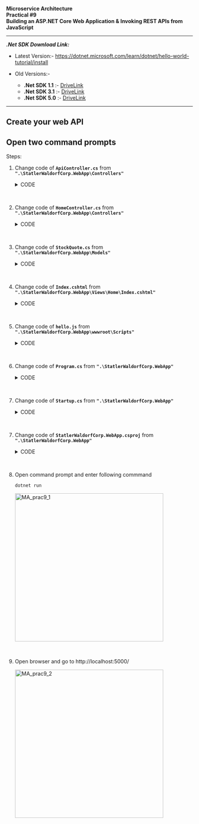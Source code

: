 **Microservice Architecture** <br>
**Practical #9** <br>
**Building an ASP.NET Core Web Application & Invoking REST APIs from JavaScript**

----------------------------
***.Net SDK Download Link:***
<br>

- Latest Version:-
https://dotnet.microsoft.com/learn/dotnet/hello-world-tutorial/install

- Old Versions:-
    - **.Net SDK 1.1** :- [DriveLink](https://vsitedu-my.sharepoint.com/:f:/g/personal/ninad_karlekar_vsit_edu_in/EnUooqMLj91Bke5reTl6ui8BnxsQ4YDBTpifjMJLD_3Pwg?e=xVskIQ)
    - **.Net SDK 3.1** :- [DriveLink](https://vsitedu-my.sharepoint.com/:f:/g/personal/ninad_karlekar_vsit_edu_in/EnUooqMLj91Bke5reTl6ui8BnxsQ4YDBTpifjMJLD_3Pwg?e=xVskIQ)
    - **.Net SDK 5.0** :- [DriveLink](https://vsitedu-my.sharepoint.com/:f:/g/personal/ninad_karlekar_vsit_edu_in/EnUooqMLj91Bke5reTl6ui8BnxsQ4YDBTpifjMJLD_3Pwg?e=xVskIQ)



--------------------
## Create your web API
## Open two command prompts



Steps:

1. Change code of **`ApiController.cs`** from **`".\StatlerWaldorfCorp.WebApp\Controllers"`** 

    <details>
    <summary>CODE</summary>

    ```csharp
    using Microsoft.AspNetCore.Mvc;
    using StatlerWaldorfCorp.WebApp.Models;

    namespace StatlerWaldorfCorp.WebApp.Controllers
    {
        [Route("api/test")]
        public class ApiController : Controller
        {
            [HttpGet]
            public IActionResult GetTest()
            {
                return this.Ok(new StockQuote { Symbol = "API", Price = 9999 });
            }
        }
    }
    ```
    </details>

<br>

2. Change code of **`HomeController.cs`** from **`".\StatlerWaldorfCorp.WebApp\Controllers"`** 

    <details>
    <summary>CODE</summary>

    ```csharp
    using Microsoft.AspNetCore.Mvc;
    using System.Threading.Tasks;
    using StatlerWaldorfCorp.WebApp.Models;

    namespace StatlerWaldorfCorp.WebApp.Controllers
    {
        public class HomeController : Controller
        {
            public IActionResult Index()
            {
                var model = new StockQuote { Symbol = "HLLO", Price = 3200 };

                return View(model);            
            }
        }
    }
    ```
    </details>

<br>

3. Change code of **`StockQuote.cs`** from **`".\StatlerWaldorfCorp.WebApp\Models"`** 

    <details>
    <summary>CODE</summary>

    ```csharp
    namespace StatlerWaldorfCorp.WebApp.Models
    {
        public class StockQuote
        {
            public string Symbol { get; set; }
            public int Price { get; set; }
        }
    }
    ```
    </details>

<br>

4. Change code of **`Index.cshtml`** from **`".\StatlerWaldorfCorp.WebApp\Views\Home\Index.cshtml"`** 

    <details>
    <summary>CODE</summary>

    ```html
    <html>
    <head>
        <title>Hello world</title>
        <script src="https://ajax.googleapis.com/ajax/libs/jquery/1.10.2/jquery.min.js"></script>
        <script src="/Scripts/hello.js"></script>
    </head>
    <body>
        <h1>Hello World</h1>
        <div>
            <h2>Stock Quote</h2>
            <div>
                Symbol: @Model.Symbol<br/>
                Price: $@Model.Price<br/>
            </div>
        </div>
        <br/>
        <div>
            <p class="quote-symbol">The Symbol is </p>
            <p class="quote-price">The price is $</p>
        </div>
    </body>
    </html>
    ```
    </details>

<br>

5. Change code of **`hello.js`** from **`".\StatlerWaldorfCorp.WebApp\wwwroot\Scripts"`** 

    <details>
    <summary>CODE</summary>

    ```javascript
    $(document).ready(function () {
        $.ajax({
            url: "/api/test"
        }).then(function (data) {
            $('.quote-symbol').append(data.symbol);
            $('.quote-price').append(data.price);
        });
    });
    ```
    </details>

<br>

6. Change code of **`Program.cs`** from **`".\StatlerWaldorfCorp.WebApp"`** 

    <details>
    <summary>CODE</summary>

    ```csharp
    using System;
    using Microsoft.AspNetCore.Hosting;
    using Microsoft.AspNetCore.Builder;
    using Microsoft.Extensions.Configuration;
    using System.IO;

    namespace StatlerWaldorfCorp.WebApp
    {
        public class Program
        {
            public static void Main(string[] args)
            {
                var config = new ConfigurationBuilder()
                    .AddCommandLine(args)
                    .Build();

                var host = new WebHostBuilder()
                    .UseContentRoot(Directory.GetCurrentDirectory())
                    .UseKestrel()
                    .UseStartup<Startup>()
                    .UseConfiguration(config)
                    .Build();

                host.Run();
            }
        }
    }
    ```
    </details>

<br>

7. Change code of **`Startup.cs`** from **`".\StatlerWaldorfCorp.WebApp"`** 

    <details>
    <summary>CODE</summary>

    ```csharp
    using Microsoft.AspNetCore.Builder;
    using Microsoft.AspNetCore.Hosting;
    using Microsoft.Extensions.Logging;
    using Microsoft.Extensions.DependencyInjection;
    using Microsoft.Extensions.Configuration;

    namespace StatlerWaldorfCorp.WebApp
    {
        public class Startup
        {
            public Startup(IHostingEnvironment env)
            {
                var builder = new ConfigurationBuilder()
                    .SetBasePath(env.ContentRootPath)
                    .AddEnvironmentVariables();

                Configuration = builder.Build();
            }

            public IConfiguration Configuration { get; set; }

            public void ConfigureServices(IServiceCollection services) {            
                services.AddMvc();
            }

            public void Configure(IApplicationBuilder app, IHostingEnvironment env, ILoggerFactory loggerFactory)
            {     
            loggerFactory.AddConsole();
            loggerFactory.AddDebug();       
            
            app.UseDeveloperExceptionPage();
            app.UseMvc(routes =>
            {
                routes.MapRoute("default",
                    template: "{controller=Home}/{action=Index}/{id?}");
            });
            app.UseStaticFiles();
            }
        }
    }

    ```
    </details>

<br>


7. Change code of **`StatlerWaldorfCorp.WebApp.csproj`** from **`".\StatlerWaldorfCorp.WebApp"`** 

    <details>
    <summary>CODE</summary>

    ```xml
    <Project Sdk="Microsoft.NET.Sdk.Web">

    <PropertyGroup>
        <TargetFramework>netcoreapp1.1</TargetFramework>
    </PropertyGroup>

    <ItemGroup>
        <PackageReference Include="Microsoft.AspNetCore" Version="1.1.1" />
        <PackageReference Include="Microsoft.AspNetCore.Mvc" Version="1.1.2" />
        <PackageReference Include="Microsoft.AspNetCore.StaticFiles" Version="1.1.1" />
        <PackageReference Include="Microsoft.Extensions.Logging.Debug" Version="1.1.1" />
        <PackageReference Include="Microsoft.VisualStudio.Web.BrowserLink" Version="1.1.0" />
        <PackageReference Include="Microsoft.Extensions.Configuration" Version="1.1.1"/>
        <PackageReference Include="Microsoft.Extensions.Options.ConfigurationExtensions" Version="1.1.1"/>
        <PackageReference Include="Microsoft.Extensions.Configuration.Json" Version="1.1.1"/>
        <PackageReference Include="Microsoft.Extensions.Configuration.CommandLine" Version="1.1.1"/>      
    </ItemGroup>

    </Project>
    ```
    </details>

<br>

8. Open command prompt and enter following commmand

    ```console
    dotnet run
    ```

    <img src="https://user-images.githubusercontent.com/88243315/233698981-657b3655-df99-4b72-a930-9dd15115da0c.png" alt="MA_prac9_1" width="400">

<br>

9. Open browser and go to http://localhost:5000/

    <img src="https://user-images.githubusercontent.com/88243315/233698989-914d7d91-37e5-46ed-bf07-8b06c05caa17.png" alt="MA_prac9_2" width="400">
